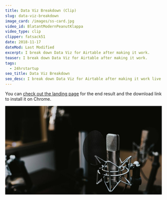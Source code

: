 ```yaml
---
title: Data Viz Breakdown (Clip)
slug: data-viz-breakdown
image_card: /images/ss-card.jpg
video_id: BlatantModernPeanutKlappa
video_type: clip
clipper: fatsack51
date: 2018-11-17
dateMod: Last Modified
excerpt: I break down Data Viz for Airtable after making it work.
teaser: I break down Data Viz for Airtable after making it work.
tags:
  - 24hrstartup
seo_title: Data Viz Breakdown
seo_desc: I break down Data Viz for Airtable after making it work live.
---
```

You can [check out the landing page](https://dataviz-airtable.carrd.co/) for the end result and the download link to install it on Chrome.

![Test Image](/images/post-2.jpg)
